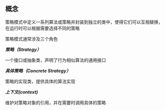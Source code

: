 概念
--
策略模式中定义一系列算法或策略并封装到独立的类中，使得它们可以互相替换，在运行时可以根据需要选择不同的策略

策略模式通常涉及三个角色

**_策略（Strategy）_**

一个接口或抽象类，声明了行为相似算法的通用接口

**_具体策略（Concrete Strategy）_**

策略的实现类，提供具体的算法实现

**_上下文(context)_**

维护对策略对象的引用，并在需要时调用具体的策略